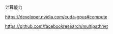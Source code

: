 计算能力

[https:\/\/developer.nvidia.com\/cuda-gpus\#compute](https://developer.nvidia.com/cuda-gpus#compute)



[https:\/\/github.com\/facebookresearch\/multipathnet](https://github.com/facebookresearch/multipathnet) 

